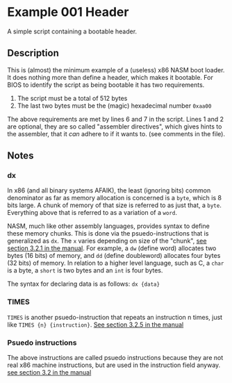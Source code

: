 # Example 001 Header

A simple script containing a bootable header.

## Description

This is (almost) the minimum example of a (useless) x86 NASM boot loader. It does nothing more than define a header, which makes it bootable. For BIOS to identify the script as being bootable it has two requirements.

1. The script must be a total of 512 bytes
1. The last two bytes must be the (magic) hexadecimal number `0xaa00`

The above requirements are met by lines 6 and 7 in the script. Lines 1 and 2 are optional, they are so called "assembler directives", which gives hints to the assembler, that it _can_ adhere to if it wants to. (see comments in the file).

## Notes

### dx

In x86 (and all binary systems AFAIK), the least (ignoring bits) common denominator as far as memory allocation is concerned is a `byte`, which is 8 bits large. A chunk of memory of that size is referred to as just that, a `byte`. Everything above that is referred to as a variation of a `word`.

NASM, much like other assembly languages, provides syntax to define these memory chunks. This is done via the psuedo-instructions that is generalized as `dx`. The `x` varies depending on size of the "chunk", [see section 3.2.1 in the manual](https://nasm.us/doc/nasmdoc3.html#section-3.2.1). For example, a `dw` (define word) allocates two bytes (16 bits) of memory, and `dd` (define doubleword) allocates four bytes (32 bits) of memory. In relation to a higher level language, such as C, a `char` is a byte, a `short` is two bytes and an `int` is four bytes.

The syntax for declaring data is as follows: `dx {data}`

### TIMES

`TIMES` is another psuedo-instruction that repeats an instruction n times, just like `TIMES {n} {instruction}`. [See section 3.2.5 in the manual](https://nasm.us/doc/nasmdoc3.html#section-3.2.1)

### Psuedo instructions

The above instructions are called psuedo instructions because they are not real x86 machine instructions, but are used in the instruction field anyway. [see section 3.2 in the manual](https://nasm.us/doc/nasmdoc3.html#section-3.2)
